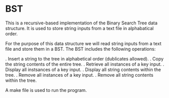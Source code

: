 # BST
This is a recursive-based implementation of the Binary Search Tree data structure. It is used to store string inputs from a text file in alphabatical order.

For the purpose of this data structure we will read string inputs from a text file and store them in a BST. The BST includes the following operations:

. Insert a string to the tree in alphabetical order (dublicates allowed).
. Copy the string contents of the entire tree.
. Retrieve all instances of a key input.
. Display all instsances of a key input.
. Display all string contents within the tree.
. Remove all instances of a key input.
. Remove all string contents within the tree.

A make file is used to run the program.
